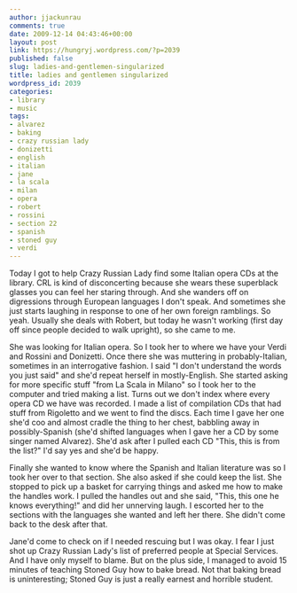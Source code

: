 ```yaml
---
author: jjackunrau
comments: true
date: 2009-12-14 04:43:46+00:00
layout: post
link: https://hungryj.wordpress.com/?p=2039
published: false
slug: ladies-and-gentlemen-singularized
title: ladies and gentlemen singularized
wordpress_id: 2039
categories:
- library
- music
tags:
- alvarez
- baking
- crazy russian lady
- donizetti
- english
- italian
- jane
- la scala
- milan
- opera
- robert
- rossini
- section 22
- spanish
- stoned guy
- verdi
---
```


Today I got to help Crazy Russian Lady find some Italian opera CDs at the library. CRL is kind of disconcerting because she wears these superblack glasses you can feel her staring through. And she wanders off on digressions through European languages I don't speak. And sometimes she just starts laughing in response to one of her own foreign ramblings. So yeah. Usually she deals with Robert, but today he wasn't working (first day off since people decided to walk upright), so she came to me.

She was looking for Italian opera. So I took her to where we have your Verdi and Rossini and Donizetti. Once there she was muttering in probably-Italian, sometimes in an interrogative fashion. I said "I don't understand the words you just said" and she'd repeat herself in mostly-English. She started asking for more specific stuff "from La Scala in Milano" so I took her to the computer and tried making a list. Turns out we don't index where every opera CD we have was recorded. I made a list of compilation CDs that had stuff from Rigoletto and we went to find the discs. Each time I gave her one she'd coo and almost cradle the thing to her chest, babbling away in possibly-Spanish (she'd shifted languages when I gave her a CD by some singer named Alvarez). She'd ask after I pulled each CD "This, this is from the list?" I'd say yes and she'd be happy.

Finally she wanted to know where the Spanish and Italian literature was so I took her over to that section. She also asked if she could keep the list. She stopped to pick up a basket for carrying things and asked me how to make the handles work. I pulled the handles out and she said, "This, this one he knows everything!" and did her unnerving laugh. I escorted her to the sections with the languages she wanted and left her there. She didn't come back to the desk after that. 

Jane'd come to check on if I needed rescuing but I was okay. I fear I just shot up Crazy Russian Lady's list of preferred people at Special Services. And I have only myself to blame. But on the plus side, I managed to avoid 15 minutes of teaching Stoned Guy how to bake bread. Not that baking bread is uninteresting; Stoned Guy is just a really earnest and horrible student.
